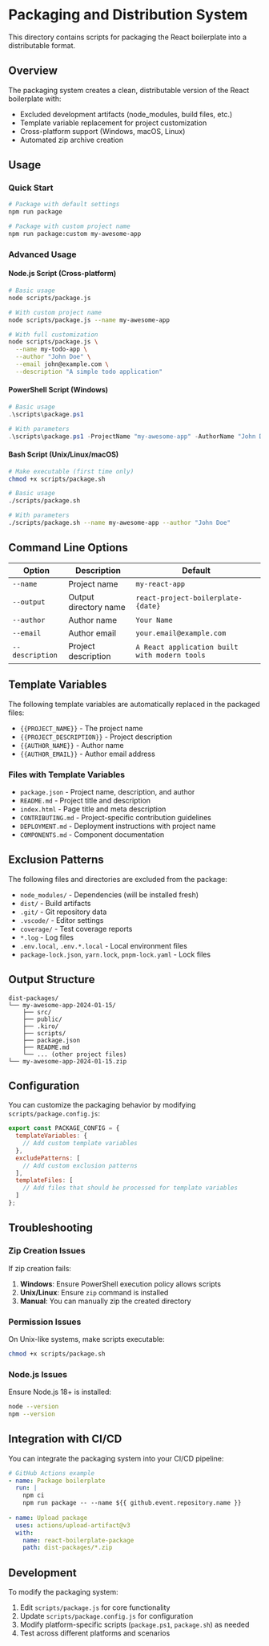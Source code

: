 # Packaging and Distribution System

This directory contains scripts for packaging the React boilerplate into a distributable format.

## Overview

The packaging system creates a clean, distributable version of the React boilerplate with:
- Excluded development artifacts (node_modules, build files, etc.)
- Template variable replacement for project customization
- Cross-platform support (Windows, macOS, Linux)
- Automated zip archive creation

## Usage

### Quick Start

```bash
# Package with default settings
npm run package

# Package with custom project name
npm run package:custom my-awesome-app
```

### Advanced Usage

#### Node.js Script (Cross-platform)

```bash
# Basic usage
node scripts/package.js

# With custom project name
node scripts/package.js --name my-awesome-app

# With full customization
node scripts/package.js \
  --name my-todo-app \
  --author "John Doe" \
  --email john@example.com \
  --description "A simple todo application"
```

#### PowerShell Script (Windows)

```powershell
# Basic usage
.\scripts\package.ps1

# With parameters
.\scripts\package.ps1 -ProjectName "my-awesome-app" -AuthorName "John Doe"
```

#### Bash Script (Unix/Linux/macOS)

```bash
# Make executable (first time only)
chmod +x scripts/package.sh

# Basic usage
./scripts/package.sh

# With parameters
./scripts/package.sh --name my-awesome-app --author "John Doe"
```

## Command Line Options

| Option | Description | Default |
|--------|-------------|---------|
| `--name` | Project name | `my-react-app` |
| `--output` | Output directory name | `react-project-boilerplate-{date}` |
| `--author` | Author name | `Your Name` |
| `--email` | Author email | `your.email@example.com` |
| `--description` | Project description | `A React application built with modern tools` |

## Template Variables

The following template variables are automatically replaced in the packaged files:

- `{{PROJECT_NAME}}` - The project name
- `{{PROJECT_DESCRIPTION}}` - Project description
- `{{AUTHOR_NAME}}` - Author name
- `{{AUTHOR_EMAIL}}` - Author email address

### Files with Template Variables

- `package.json` - Project name, description, and author
- `README.md` - Project title and description
- `index.html` - Page title and meta description
- `CONTRIBUTING.md` - Project-specific contribution guidelines
- `DEPLOYMENT.md` - Deployment instructions with project name
- `COMPONENTS.md` - Component documentation

## Exclusion Patterns

The following files and directories are excluded from the package:

- `node_modules/` - Dependencies (will be installed fresh)
- `dist/` - Build artifacts
- `.git/` - Git repository data
- `.vscode/` - Editor settings
- `coverage/` - Test coverage reports
- `*.log` - Log files
- `.env.local`, `.env.*.local` - Local environment files
- `package-lock.json`, `yarn.lock`, `pnpm-lock.yaml` - Lock files

## Output Structure

```
dist-packages/
└── my-awesome-app-2024-01-15/
    ├── src/
    ├── public/
    ├── .kiro/
    ├── scripts/
    ├── package.json
    ├── README.md
    └── ... (other project files)
└── my-awesome-app-2024-01-15.zip
```

## Configuration

You can customize the packaging behavior by modifying `scripts/package.config.js`:

```javascript
export const PACKAGE_CONFIG = {
  templateVariables: {
    // Add custom template variables
  },
  excludePatterns: [
    // Add custom exclusion patterns
  ],
  templateFiles: [
    // Add files that should be processed for template variables
  ]
};
```

## Troubleshooting

### Zip Creation Issues

If zip creation fails:

1. **Windows**: Ensure PowerShell execution policy allows scripts
2. **Unix/Linux**: Ensure `zip` command is installed
3. **Manual**: You can manually zip the created directory

### Permission Issues

On Unix-like systems, make scripts executable:

```bash
chmod +x scripts/package.sh
```

### Node.js Issues

Ensure Node.js 18+ is installed:

```bash
node --version
npm --version
```

## Integration with CI/CD

You can integrate the packaging system into your CI/CD pipeline:

```yaml
# GitHub Actions example
- name: Package boilerplate
  run: |
    npm ci
    npm run package -- --name ${{ github.event.repository.name }}
    
- name: Upload package
  uses: actions/upload-artifact@v3
  with:
    name: react-boilerplate-package
    path: dist-packages/*.zip
```

## Development

To modify the packaging system:

1. Edit `scripts/package.js` for core functionality
2. Update `scripts/package.config.js` for configuration
3. Modify platform-specific scripts (`package.ps1`, `package.sh`) as needed
4. Test across different platforms and scenarios